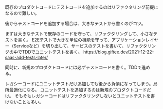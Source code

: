 既存のプロダクトコードにテストコードを追加するのはリファクタリング前提になるので難しい。

後からテストコードを追加する場合は、大きなテストから書くのがコツ。

まずは大きなテストで既存のコードを守って、リファクタリングして、小さなテストを書く。
E2Eテストで大きな単位の機能を守って、アプリケーションレイヤー（Serviceなど）を切り出して、サービスのテストを書いて、リファクタリングの中でTDDでユニットテストを書く。
https://blog.giftee.dev/2021-12-22-saas-add-tests-later/

同時に、新規のプロダクトコードには必ずテストコードを書く。TDDで進める。

レガシーコードにユニットテストだけ追加しても後から負債になってしまう。局所最適化になる。
ユニットテストを追加するのは新規のプロダクトコードだけ。
そもそもレガシーコードはリファクタリングしないとユニットテストを書けないことも多い。
